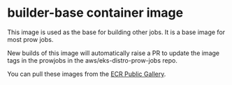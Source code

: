 # builder-base container image

This image is used as the base for building other jobs. It is a base image for most prow jobs.

New builds of this image will automatically raise a PR to update the image tags in the prowjobs in the aws/eks-distro-prow-jobs repo.

You can pull these images from the [ECR Public Gallery](https://gallery.ecr.aws/eks-distro-build-tooling/builder-base).
